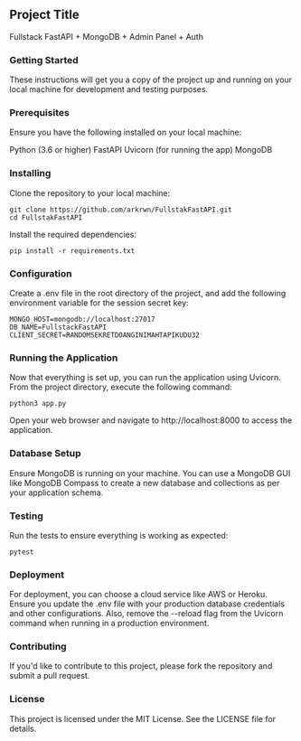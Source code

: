 ## Project Title

Fullstack FastAPI + MongoDB + Admin Panel + Auth

### Getting Started

These instructions will get you a copy of the project up and running on your local machine for development and testing purposes.

### Prerequisites

Ensure you have the following installed on your local machine:

Python (3.6 or higher)
FastAPI
Uvicorn (for running the app)
MongoDB

### Installing

Clone the repository to your local machine:

```
git clone https://github.com/arkrwn/FullstakFastAPI.git
cd FullstakFastAPI
```

Install the required dependencies:

```
pip install -r requirements.txt
```

### Configuration

Create a .env file in the root directory of the project, and add the following environment variable for the session secret key:

```
MONGO_HOST=mongodb://localhost:27017
DB_NAME=FullstackFastAPI
CLIENT_SECRET=RANDOMSEKRETDOANGINIMAHTAPIKUDU32
```

### Running the Application

Now that everything is set up, you can run the application using Uvicorn. From the project directory, execute the following command:

```
python3 app.py
```

Open your web browser and navigate to http://localhost:8000 to access the application.

### Database Setup

Ensure MongoDB is running on your machine. You can use a MongoDB GUI like MongoDB Compass to create a new database and collections as per your application schema.

### Testing

Run the tests to ensure everything is working as expected:

```
pytest
```

### Deployment

For deployment, you can choose a cloud service like AWS or Heroku. Ensure you update the .env file with your production database credentials and other configurations. Also, remove the --reload flag from the Uvicorn command when running in a production environment.

### Contributing

If you'd like to contribute to this project, please fork the repository and submit a pull request.

### License

This project is licensed under the MIT License. See the LICENSE file for details.
